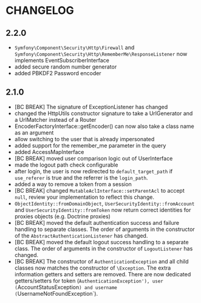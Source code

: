 CHANGELOG
=========

2.2.0
-----

 * `Symfony\Component\Security\Http\Firewall` and
	 `Symfony\Component\Security\Http\RememberMe\ResponseListener` now
	 implements EventSubscriberInterface
 * added secure random number generator
 * added PBKDF2 Password encoder

2.1.0
-----

 * [BC BREAK] The signature of ExceptionListener has changed
 * changed the HttpUtils constructor signature to take a UrlGenerator and a UrlMatcher instead of a Router
 * EncoderFactoryInterface::getEncoder() can now also take a class name as an argument
 * allow switching to the user that is already impersonated
 * added support for the remember_me parameter in the query
 * added AccessMapInterface
 * [BC BREAK] moved user comparison logic out of UserInterface
 * made the logout path check configurable
 * after login, the user is now redirected to `default_target_path` if
	 `use_referer` is true and the referrer is the `login_path`.
 * added a way to remove a token from a session
 * [BC BREAK] changed `MutableAclInterface::setParentAcl` to accept `null`,
	 review your implementation to reflect this change.
 * `ObjectIdentity::fromDomainObject`, `UserSecurityIdentity::fromAccount` and
	 `UserSecurityIdentity::fromToken` now return correct identities for proxies
	 objects (e.g. Doctrine proxies)
 * [BC BREAK] moved the default authentication success and failure handling to
	 separate classes. The order of arguments in the constructor of the
	 `AbstractAuthenticationListener` has changed.
 * [BC BREAK] moved the default logout success handling to a separate class. The
	 order of arguments in the constructor of `LogoutListener` has changed.
 * [BC BREAK] The constructor of `AuthenticationException` and all child
	 classes now matches the constructor of `\Exception`. The extra information
	 getters and setters are removed. There are now dedicated getters/setters for
	 token (`AuthenticationException'), user (`AccountStatusException`) and
	 username (`UsernameNotFoundException`).
